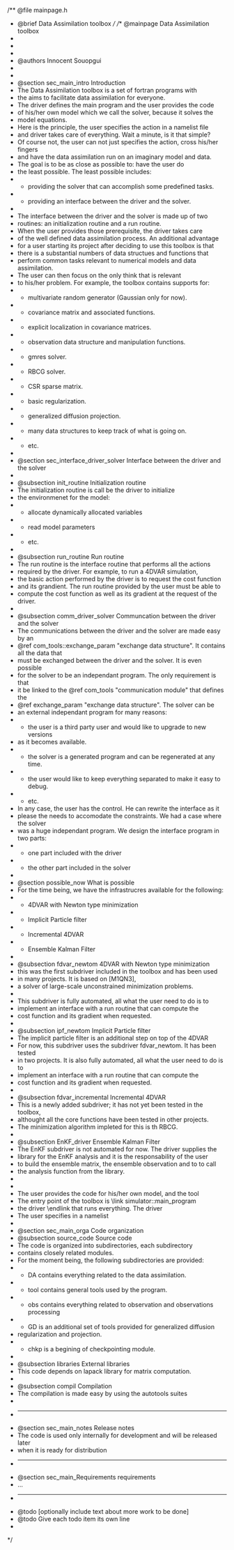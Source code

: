 /** @file mainpage.h
* @brief Data Assimilation toolbox
*/
/** @mainpage Data Assimilation toolbox
*
*
*
* @authors Innocent Souopgui
*
*
* @section sec_main_intro Introduction
* The Data Assimilation toolbox is a set of fortran programs with
* the aims to facilitate data assimilation for everyone.
* The driver defines the main program and the user provides the code
* of his/her own model which we call the solver, because it solves the
* model equations.
* Here is the principle, the user specifies the action in a namelist file
* and driver takes care of everything. Wait a minute, is it that simple?
* Of course not, the user can not just specifies the action, cross his/her fingers
* and have the data assimilation run on an imaginary model and data.
* The goal is to be as close as possible to: have the user do
* the least possible. The least possible includes:
* - providing the solver that can accomplish some predefined tasks.
* - providing an interface between the driver and the solver.
*
* The interface between the driver and the solver is made up of two
* routines: an initialization routine and a run routine.
* When the user provides those prerequisite, the driver takes care
* of the well defined data assimilation process. An additional advantage
* for a user starting its project after deciding to use this toolbox is that
* there is a substantial numbers of data structues and functions that
* perform common tasks relevant to numerical models and data assimilation.
* The user can then focus on the only think that is relevant
* to his/her problem. For example, the toolbox contains supports for:
* - multivariate random generator (Gaussian only for now).
* - covariance matrix and associated functions.
* - explicit localization in covariance matrices.
* - observation data structure and manipulation functions.
* - gmres solver.
* - RBCG solver.
* - CSR sparse matrix.
* - basic regularization.
* - generalized diffusion projection.
* - many data structures to keep track of what is going on.
* - etc.
*
* @section sec_interface_driver_solver Interface between the driver and the solver
*
* @subsection init_routine Initialization routine
* The initialization routine is call be the driver to initialize
* the environmenet for the model:
* - allocate dynamically allocated variables
* - read model parameters
* - etc.
*
* @subsection run_routine Run routine
* The run routine is the interface routine that performs all the actions
* required by the driver. For example, to run a 4DVAR simulation,
* the basic action performed by the driver is to request the cost function
* and its grandient. The run routine provided by the user must be able to
* compute the cost function as well as its gradient at the request of the driver.
*
* @subsection comm_driver_solver Communcation between the driver and the solver
* The communications between the driver and the solver are made easy by an
* @ref com_tools::exchange_param "exchange data structure". It contains all the data that
* must be exchanged between the driver and the solver. It is even possible
* for the solver to be an independant program. The only requirement is that
* it be linked to the @ref com_tools "communication module" that defines the
* @ref exchange_param "exchange data structure". The solver can be
* an external independant program for many reasons:
* - the user is a third party user and would like to upgrade to new versions
*   as it becomes available.
* - the solver is a generated program and can be regenerated at any time.
* - the user would like to keep everything separated to make it easy to debug.
* - etc.
* In any case, the user has the control. He can rewrite the interface as it
* please the needs to accomodate the constraints. We had a case where the solver
* was a huge independant program. We design the interface program in two parts:
* - one part included with the driver
* - the other part included in the solver
*
* @section possible_now What is possible
* For the time being, we have the infrastrucres available for the following:
* - 4DVAR with Newton type minimization
* - Implicit Particle filter
* - Incremental 4DVAR
* - Ensemble Kalman Filter
*
* @subsection fdvar_newtom 4DVAR with Newton type minimization
* this was the first subdriver included in the toolbox and has been used
* in many projects. It is based on [M1QN3],
* a solver of large-scale unconstrained minimization problems.
*
* This subdriver is fully automated, all what the user need to do is to
* implement an interface with a run routine that can compute the
* cost function and its gradient when requested.
*
* @subsection ipf_newtom Implicit Particle filter
* The implicit particle filter is an additional step on top of the 4DVAR
* For now, this subdriver uses the subdriver fdvar_newtom. It has been tested
* in two projects. It is also fully automated, all what the user need to do is to
* implement an interface with a run routine that can compute the
* cost function and its gradient when requested.
*
* @subsection fdvar_incremental Incremental 4DVAR
* This is a newly added subdriver; it has not yet been tested in the toolbox,
* althought all the core functions have been tested in other projects.
* The minimization algorithm impleted for this is th RBCG.
*
* @subsection EnKF_driver Ensemble Kalman Filter
* The EnKF subdriver is not automated for now. The driver supplies the
* library for the EnKF analysis and it is the responsability of the user
* to build the ensemble matrix, the ensemble observation and to to call
* the analysis function from the library.
*
*
* The user provides the code for his/her own model, and the tool
* The entry point of the toolbox is \link simulator::main_program
* the driver \endlink that runs everything. The driver
* The user specifies in a namelist
*
* @section sec_main_orga Code organization
* @subsection source_code Source code
* The code is organized into subdirectories, each subdirectory
* contains closely related modules.
* For the moment being, the following subdirectories are provided:
* - DA contains everything related to the data assimilation.
* - tool contains general tools used by the program.
* - obs contains everything related to observation and observations processing
* - GD is an additional set of tools provided for generalized diffusion
*   regularization and projection.
* - chkp is a begining of checkpointing module.
*
* @subsection libraries External libraries
* This code depends on lapack library for matrix computation.
*
* @subsection compil Compilation
* The compilation is made easy by using the autotools suites
*
* <hr>
* @section sec_main_notes Release notes
* The code is used only internally for development and will be released later
* when it is ready for distribution
* <hr>
* @section sec_main_Requirements requirements
* ...
* <hr>
* @todo [optionally include text about more work to be done]
* @todo Give each todo item its own line
*
*/

